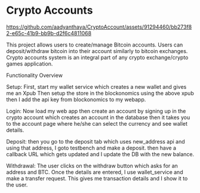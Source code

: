 # Crypto Accounts 


https://github.com/aadyanthaya/CryptoAccount/assets/91294460/bb273f82-e65c-41b9-bb9b-d2f6c4811068


This project allows users to create/manage Bitcoin accounts. Users can deposit/withdraw bitcoin into their account similarly to bitcoin exchanges. Crypto accounts system is an integral part of any crypto exchange/crypto games application.

Functionality Overview

Setup:
First,  start my wallet service which creates a new wallet and gives me an Xpub
Then  setup the store in the blockonomics using the above xpub
then I add the api key from blockonomics to my webapp.

Login:
Now  load my web app
then create an account by signing up in the crypto account which creates an account in the database
then it takes you to the account page where he/she can select the currency and see wallet details.

Deposit:
then you go to the deposit tab which uses new_address api and using that address, I goto testbench and make a deposit.
then have a callback URL which gets updated and I update the DB with the new balance.

Withdrawal:
The user clicks on the withdraw button which asks for an address and BTC.
Once the details are entered, I use wallet_service and make a transfer request.
This gives me transaction details and I show it to the user.
